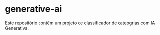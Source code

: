 # generative-ai
Este repositório contém um projeto de classificador de cateogrias com IA Generativa.
